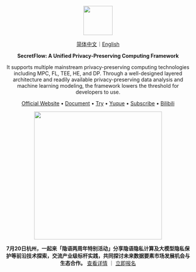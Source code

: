 <p align="center"><img src="https://raw.githubusercontent.com/secretflow/.github/main/profile/logo.svg" height="80" /></p>

<p align="center">
<a href="https://github.com/secretflow/.github/blob/main/profile/README.zh-CN.md">简体中文</a>｜<a href="https://github.com/secretflow/.github/blob/main/profile/README.md">English</a>
</p>

<p align="center"><strong>SecretFlow: A Unified Privacy-Preserving Computing Framework</strong></p>

<p align="center">It supports multiple mainstream privacy-preserving computing technologies including MPC, FL, TEE, HE, and DP. Through a well-designed layered architecture and readily available privacy-preserving data analysis and machine learning modeling, the framework lowers the threshold for developers to use.</p>

<p align="center"><a href="https://www.secretflow.org.cn">Official Website</a> • <a href="https://www.secretflow.org.cn/docs/">Document</a> • <a href="https://survey.alipay.com/apps/zhiliao/FdC-vTsPM">Try</a>  • <a href="https://www.yuque.com/secret-flow/admin">Yuque</a> • <a href="https://secretflow.zhubai.love">Subscribe</a> • <a href="https://space.bilibili.com/2073575923">Bilibili</a></p>

<p align="center"><img src="https://mdn.alipayobjects.com/huamei_usjdcg/afts/img/A*xD8VSJXlxWAAAAAAAAAAAAAADo6HAQ/original" height="350"/></p>

<p align="center"><strong>7月20日杭州，一起来「隐语两周年特别活动」分享隐语隐私计算及大模型隐私保护等前沿技术探索，交流产业级标杆实践，共同探讨未来数据要素市场发展机会与生态合作。</strong> <a href="https://mp.weixin.qq.com/s/1pvvUEXfO_JoowXHm1pSuQ">查看详情</a> ｜ <a href="https://www.wjx.top/vm/tOHq2mB.aspx?udsid=760573">立即报名</a> 
